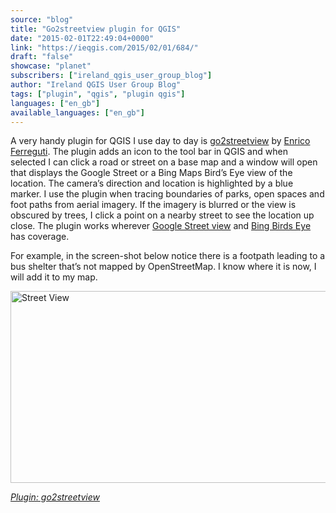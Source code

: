 ```yaml
---
source: "blog"
title: "Go2streetview plugin for QGIS"
date: "2015-02-01T22:49:04+0000"
link: "https://ieqgis.com/2015/02/01/684/"
draft: "false"
showcase: "planet"
subscribers: ["ireland_qgis_user_group_blog"]
author: "Ireland QGIS User Group Blog"
tags: ["plugin", "qgis", "plugin qgis"]
languages: ["en_gb"]
available_languages: ["en_gb"]
---
```


<p>A very handy plugin for QGIS I use day to day is <span style="color: #f7f9ff; text-decoration: underline;"><a href="https://geogear.wordpress.com/2014/11/04/go2streetview-v5-0/">go2streetview</a></span> by <span style="color: #f7f9ff; text-decoration: underline;"><a href="https://geogear.wordpress.com/about/">Enrico Ferreguti</a></span>. The plugin adds an icon to the tool bar in QGIS and when selected I can click a road or street on a base map and a window will open that displays the Google Street or a Bing Maps Bird’s Eye view of the location. The camera’s direction and location is highlighted by a blue marker. I use the plugin when tracing boundaries of parks, open spaces and foot paths from aerial imagery. If the imagery is blurred or the view is obscured by trees, I click a point on a nearby street to see the location up close. The plugin works wherever <span style="color: #f7f9ff; text-decoration: underline;"><a href="https://support.google.com/maps/answer/68384?hl=en">Google Street view</a></span> and <span style="color: #f7f9ff; text-decoration: underline;"><a href="http://blogs.bing.com/maps/2012/05/08/new-birds-eye-imagery-streetside-coverage-on-bing-maps/">Bing Birds Eye</a></span> has coverage.</p>
<p>For example, in the screen-shot below notice there is a footpath leading to a bus shelter that’s not mapped by OpenStreetMap. I know where it is now, I will add it to my map.</p>
<p><a href="https://ieqgis.com/wp-content/uploads/2015/02/street-view1.png"><img alt="Street View" class="alignnone size-large wp-image-683" height="307" src="/img/subscribers/ireland_qgis_user_group_blog/684/street-view1.webp" width="545"/></a></p>
<p><em><span style="color: #bfec33; text-decoration: underline;"><a href="https://plugins.qgis.org/plugins/go2streetview/">Plugin: go2streetview</a></span></em></p>
